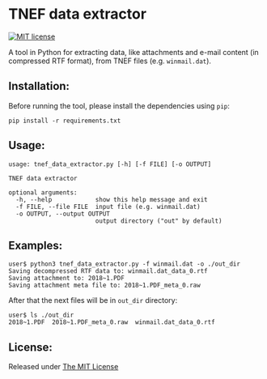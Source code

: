 # TNEF data extractor
[![MIT license](http://img.shields.io/badge/license-MIT-brightgreen.svg)](https://github.com/delimitry/tnef_data_extractor/blob/master/LICENSE)

A tool in Python for extracting data, like attachments and e-mail content (in compressed RTF format), from TNEF files (e.g. `winmail.dat`).

Installation:
-------------
Before running the tool, please install the dependencies using `pip`:
```
pip install -r requirements.txt
```

Usage:
------
```
usage: tnef_data_extractor.py [-h] [-f FILE] [-o OUTPUT]

TNEF data extractor

optional arguments:
  -h, --help            show this help message and exit
  -f FILE, --file FILE  input file (e.g. winmail.dat)
  -o OUTPUT, --output OUTPUT
                        output directory ("out" by default)
```

Examples:
---------
```
user$ python3 tnef_data_extractor.py -f winmail.dat -o ./out_dir
Saving decompressed RTF data to: winmail.dat_data_0.rtf
Saving attachment to: 2018~1.PDF
Saving attachment meta file to: 2018~1.PDF_meta_0.raw
```
After that the next files will be in `out_dir` directory:
```
user$ ls ./out_dir
2018~1.PDF  2018~1.PDF_meta_0.raw  winmail.dat_data_0.rtf
```

License:
--------
Released under [The MIT License](https://github.com/delimitry/tnef_data_extractor/blob/master/LICENSE)
